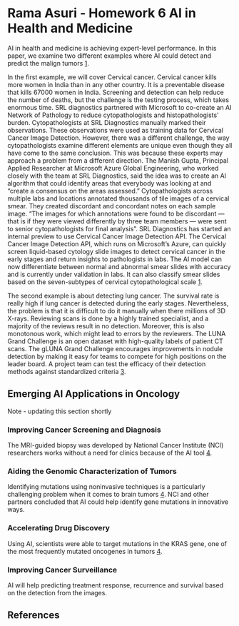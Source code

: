 # Rama Asuri - Homework 6 AI in Health and Medicine

AI in health and medicine is achieving expert-level performance. In this paper, we examine two different examples where AI could detect and predict the malign tumors [1].

In the first example, we will cover Cervical cancer. Cervical cancer kills more women in India than in any other country. It is a preventable disease that kills 67000 women in India. Screening and detection can help reduce the number of deaths, but the challenge is the testing process, which takes enormous time. SRL diagnostics partnered with Microsoft to co-create an AI Network of Pathology to reduce cytopathologists and histopathologists' burden. Cytopathologists at SRL Diagnostics manually marked their observations. These observations were used as training data
for Cervical Cancer Image Detection. However, there was a different challenge, the way cytopathologists examine different elements are unique even though they all have come to the same conclusion. This was because these experts may approach a problem from a different direction. The Manish Gupta, Principal Applied Researcher at Microsoft Azure Global Engineering, who worked closely with the team at SRL Diagnostics, said the idea was to create an AI algorithm that could identify areas that everybody was looking at and “create a consensus on the areas assessed.” Cytopathologists across multiple labs and locations annotated thousands of tile images of a cervical smear. They created discordant and concordant notes on each sample image. “The images for which annotations were found to be discordant — that is if they were viewed differently by three team members — were sent to senior cytopathologists for final analysis”. SRL Diagnostics has started an internal preview to use Cervical Cancer Image Detection API. The Cervical Cancer Image Detection API, which runs on Microsoft’s Azure, can quickly screen liquid-based cytology slide images to detect cervical cancer in the early stages and return insights to pathologists in labs. The AI model can now differentiate between normal and abnormal smear slides with accuracy and is currently under validation in labs. It can also classify smear slides based on the seven-subtypes of cervical cytopathological scale [1].

The second example is about detecting lung cancer. The survival rate is really high if lung cancer is detected during
the early stages. Nevertheless, the problem is that it is difficult to do it manually when there millions of 3D X-rays.
Reviewing scans is done by a highly trained specialist, and a majority of the reviews result in no detection.
Moreover, this is also monotonous work, which might lead to errors by the reviewers. The LUNA Grand Challenge is an
open dataset with high-quality labels of patient CT scans. The gLUNA Grand Challenge encourages improvements in
nodule detection by making it easy for teams to compete for high positions on the leader board. A project team can
test the efficacy of their detection methods against standardized criteria [3].

## Emerging AI Applications in Oncology
Note - updating this section shortly
### Improving Cancer Screening and Diagnosis
The MRI-guided biopsy was developed by National Cancer Institute (NCI) researchers works without a need for clinics
because of the AI tool [4].
### Aiding the Genomic Characterization of Tumors
Identifying mutations using noninvasive techniques is a particularly challenging problem when it comes to brain
tumors [4]. NCI and other partners concluded that AI could help identify gene mutations in innovative ways.
### Accelerating Drug Discovery
Using AI, scientists were able to target mutations in the KRAS gene, one of the most frequently mutated
oncogenes in tumors [4].
### Improving Cancer Surveillance
AI will help predicting treatment response, recurrence and survival based on the detection from the images.

## References

[1]: https://drive.google.com/file/d/1qqd-P0zvQY8MEZDdzuxS-DhObiMSyKRO/view?usp=sharing
[2]: https://techcrunch.com/2019/11/09/microsoft-srl-diagnostics-cervical-cancer/
[3]: https://pytorch.org/deep-learning-with-pytorch
[4]: https://www.cancer.gov/research/areas/diagnosis/artificial-intelligence
